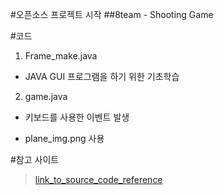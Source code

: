 #오픈소스 프로젝트 시작
##8team - Shooting Game

#코드
1. Frame_make.java

* JAVA GUI 프로그램을 하기 위한 기초학습



2. game.java

* 키보드를 사용한 이벤트 발생

* plane_img.png 사용





#참고 사이트
>[link_to_source_code_reference](http://blog.naver.com/dosem321/40170781167#)

